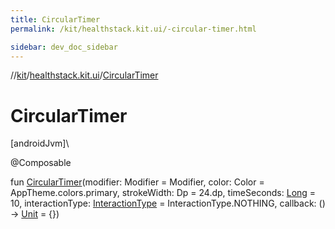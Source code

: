 ```yaml
---
title: CircularTimer
permalink: /kit/healthstack.kit.ui/-circular-timer.html

sidebar: dev_doc_sidebar
---
```

//[kit](../../kit.html)/[healthstack.kit.ui](index.html)/[CircularTimer](-circular-timer.html)



# CircularTimer



[androidJvm]\




@Composable



fun [CircularTimer](-circular-timer.html)(modifier: Modifier = Modifier, color: Color = AppTheme.colors.primary, strokeWidth: Dp = 24.dp, timeSeconds: [Long](https://kotlinlang.org/api/latest/jvm/stdlib/kotlin/-long/index.html) = 10, interactionType: [InteractionType](../healthstack.kit.ui.util/-interaction-type/index.html) = InteractionType.NOTHING, callback: () -&gt; [Unit](https://kotlinlang.org/api/latest/jvm/stdlib/kotlin/-unit/index.html) = {})




